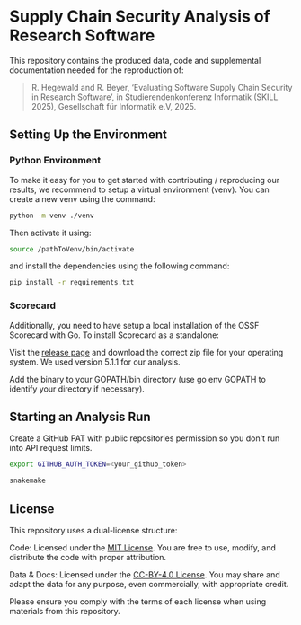 # Supply Chain Security Analysis of Research Software

This repository contains the produced data, code and supplemental documentation needed for the reproduction of:

> R. Hegewald and R. Beyer, ‘Evaluating Software Supply Chain Security in Research Software’, in Studierendenkonferenz Informatik (SKILL 2025), Gesellschaft für Informatik e.V, 2025.

## Setting Up the Environment

### Python Environment

To make it easy for you to get started with contributing / reproducing our results, we recommend to setup a virtual environment (venv). You can create a new venv using the command:

```sh
python -m venv ./venv
```

Then activate it using:

```sh
source /pathToVenv/bin/activate
```

and install the dependencies using the following command:

```sh
pip install -r requirements.txt
```

### Scorecard

Additionally, you need to have setup a local installation of the OSSF Scorecard with Go. To install Scorecard as a standalone:

Visit the [release page](https://github.com/ossf/scorecard/releases/tag/v5.1.1) and download the correct zip file for your operating system. We used version 5.1.1 for our analysis.

Add the binary to your GOPATH/bin directory (use go env GOPATH to identify your directory if necessary).

## Starting an Analysis Run

Create a GitHub PAT with public repositories permission so you don't run into API request limits.

```sh
export GITHUB_AUTH_TOKEN=<your_github_token>

snakemake
```

## License

This repository uses a dual-license structure:

Code: Licensed under the [MIT License](LICENSE.md). You are free to use, modify, and distribute the code with proper attribution.

Data & Docs: Licensed under the [CC-BY-4.0 License](/data/LICENSE.md). You may share and adapt the data for any purpose, even commercially, with appropriate credit.

Please ensure you comply with the terms of each license when using materials from this repository.
